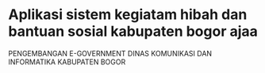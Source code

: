 # Aplikasi sistem kegiatam hibah dan bantuan sosial kabupaten bogor ajaa
PENGEMBANGAN E-GOVERNMENT DINAS KOMUNIKASI DAN INFORMATIKA KABUPATEN BOGOR
